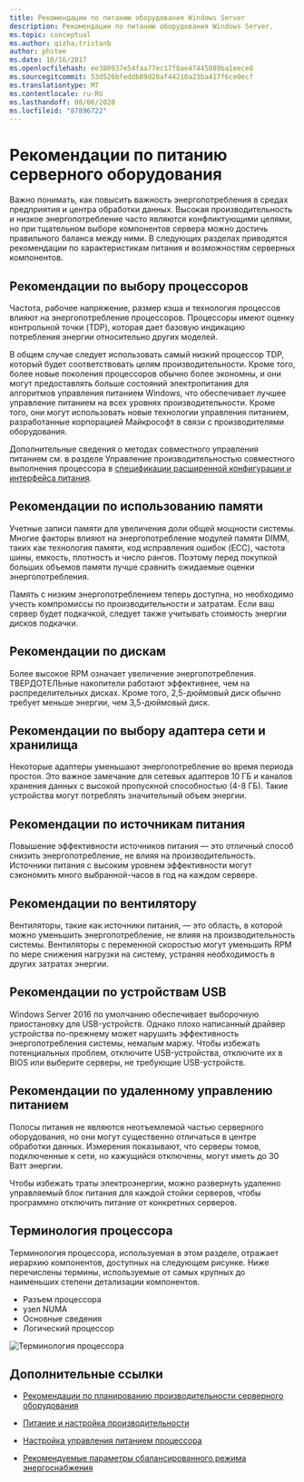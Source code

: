 ```yaml
---
title: Рекомендации по питанию оборудования Windows Server
description: Рекомендации по питанию оборудования Windows Server.
ms.topic: conceptual
ms.author: qizha;tristanb
author: phstee
ms.date: 10/16/2017
ms.openlocfilehash: ee380937e54faa77ec17f8ae47445089ba1eece8
ms.sourcegitcommit: 53d526bfeddb89d28af44210a23ba417f6ce0ecf
ms.translationtype: MT
ms.contentlocale: ru-RU
ms.lasthandoff: 08/06/2020
ms.locfileid: "87896722"
---
```

# <a name="server-hardware-power-considerations"></a>Рекомендации по питанию серверного оборудования

Важно понимать, как повысить важность энергопотребления в средах предприятия и центра обработки данных. Высокая производительность и низкое энергопотребление часто являются конфликтующими целями, но при тщательном выборе компонентов сервера можно достичь правильного баланса между ними. В следующих разделах приводятся рекомендации по характеристикам питания и возможностям серверных компонентов.

## <a name="processor-recommendations"></a>Рекомендации по выбору процессоров

Частота, рабочее напряжение, размер кэша и технология процессов влияют на энергопотребление процессоров. Процессоры имеют оценку контрольной точки (TDP), которая дает базовую индикацию потребления энергии относительно других моделей.

В общем случае следует использовать самый низкий процессор TDP, который будет соответствовать целям производительности. Кроме того, более новые поколения процессоров обычно более экономны, и они могут предоставлять больше состояний электропитания для алгоритмов управления питанием Windows, что обеспечивает лучшее управление питанием на всех уровнях производительности. Кроме того, они могут использовать новые технологии управления питанием, разработанные корпорацией Майкрософт в связи с производителями оборудования.

Дополнительные сведения о методах совместного управления питанием см. в разделе Управление производительностью совместного выполнения процессора в [спецификации расширенной конфигурации и интерфейса питания](http://www.uefi.org/sites/default/files/resources/ACPI_5_1release.pdf).

## <a name="memory-recommendations"></a>Рекомендации по использованию памяти

Учетные записи памяти для увеличения доли общей мощности системы. Многие факторы влияют на энергопотребление модулей памяти DIMM, таких как технология памяти, код исправления ошибок (ECC), частота шины, емкость, плотность и число рангов. Поэтому перед покупкой больших объемов памяти лучше сравнить ожидаемые оценки энергопотребления.

Память с низким энергопотреблением теперь доступна, но необходимо учесть компромиссы по производительности и затратам. Если ваш сервер будет подкачкой, следует также учитывать стоимость энергии дисков подкачки.

## <a name="disks-recommendations"></a>Рекомендации по дискам

Более высокое RPM означает увеличение энергопотребления. ТВЕРДОТЕЛЬные накопители работают эффективнее, чем на распределительных дисках. Кроме того, 2,5-дюймовый диск обычно требует меньше энергии, чем 3,5-дюймовый диск.

## <a name="network-and-storage-adapter-recommendations"></a>Рекомендации по выбору адаптера сети и хранилища

Некоторые адаптеры уменьшают энергопотребление во время периода простоя. Это важное замечание для сетевых адаптеров 10 ГБ и каналов хранения данных с высокой пропускной способностью (4-8 ГБ). Такие устройства могут потреблять значительный объем энергии.

## <a name="power-supply-recommendations"></a>Рекомендации по источникам питания

Повышение эффективности источников питания — это отличный способ снизить энергопотребление, не влияя на производительность. Источники питания с высоким уровнем эффективности могут сэкономить много выбранной-часов в год на каждом сервере.

## <a name="fan-recommendations"></a>Рекомендации по вентилятору

Вентиляторы, такие как источники питания, — это область, в которой можно уменьшить энергопотребление, не влияя на производительность системы. Вентиляторы с переменной скоростью могут уменьшить RPM по мере снижения нагрузки на систему, устраняя необходимость в других затратах энергии.

## <a name="usb-devices-recommendations"></a>Рекомендации по устройствам USB

Windows Server 2016 по умолчанию обеспечивает выборочную приостановку для USB-устройств. Однако плохо написанный драйвер устройства по-прежнему может нарушить эффективность энергопотребления системы, немалым маржу. Чтобы избежать потенциальных проблем, отключите USB-устройства, отключите их в BIOS или выберите серверы, не требующие USB-устройств.

## <a name="remotely-managed-power-strip-recommendations"></a>Рекомендации по удаленному управлению питанием

Полосы питания не являются неотъемлемой частью серверного оборудования, но они могут существенно отличаться в центре обработки данных. Измерения показывают, что серверы томов, подключенные к сети, но кажущийся отключены, могут иметь до 30 Ватт энергии.

Чтобы избежать траты электроэнергии, можно развернуть удаленно управляемый блок питания для каждой стойки серверов, чтобы программно отключить питание от конкретных серверов.

## <a name="processor-terminology"></a>Терминология процессора

Терминология процессора, используемая в этом разделе, отражает иерархию компонентов, доступных на следующем рисунке. Ниже перечислены термины, используемые от самых крупных до наименьших степени детализации компонентов.

- Разъем процессора
- узел NUMA
- Основные сведения
- Логический процессор

![Терминология процессора](../media/perftune-guide-figure-1.png)

## <a name="additional-references"></a>Дополнительные ссылки

- [Рекомендации по планированию производительности серверного оборудования](index.md)

- [Питание и настройка производительности](power/power-performance-tuning.md)

- [Настройка управления питанием процессора](power/processor-power-management-tuning.md)

- [Рекомендуемые параметры сбалансированного режима энергоснабжения](power/recommended-balanced-plan-parameters.md)
